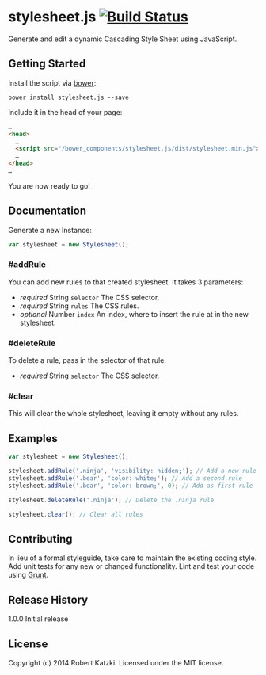 # stylesheet.js [![Build Status](https://secure.travis-ci.org/ro-ka/stylesheet.js.png?branch=master)](http://travis-ci.org/ro-ka/stylesheet.js)

Generate and edit a dynamic Cascading Style Sheet using JavaScript.

## Getting Started
Install the script via [bower](http://bower.io/):

```
bower install stylesheet.js --save
```

Include it in the head of your page:

```html
…
<head>
  …
  <script src="/bower_components/stylesheet.js/dist/stylesheet.min.js"></script>
  …
</head>
…
```

You are now ready to go!

## Documentation

Generate a new Instance:

```js
var stylesheet = new Stylesheet();
```

### #addRule

You can add new rules to that created stylesheet. It takes 3 parameters:
* *required* String `selector` The CSS selector.
* *required* String `rules` The CSS rules.
* *optional* Number `index` An index, where to insert the rule at in the new stylesheet.

### #deleteRule

To delete a rule, pass in the selector of that rule.
* *required* String `selector` The CSS selector.

### #clear

This will clear the whole stylesheet, leaving it empty without any rules.

## Examples

```js
var stylesheet = new Stylesheet();

stylesheet.addRule('.ninja', 'visibility: hidden;'); // Add a new rule
stylesheet.addRule('.bear', 'color: white;'); // Add a second rule
stylesheet.addRule('.bear', 'color: brown;', 0); // Add as first rule

stylesheet.deleteRule('.ninja'); // Delete the .ninja rule

stylesheet.clear(); // Clear all rules
```

## Contributing
In lieu of a formal styleguide, take care to maintain the existing coding style. Add unit tests for any new or changed functionality. Lint and test your code using [Grunt](http://gruntjs.com/).

## Release History
1.0.0 Initial release

## License
Copyright (c) 2014 Robert Katzki. Licensed under the MIT license.
